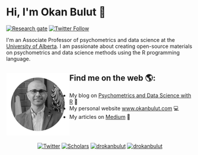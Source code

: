 # Hi, I'm Okan Bulut 👋

[![Research gate](https://img.shields.io/badge/-Research%20Gate-green.svg?style=flat-square&logo=researchgate&logoColor=white&colorB=616161&labelColor=00BFA5)](https://www.researchgate.net/profile/Okan-Bulut-2)
[![Twitter Follow](https://img.shields.io/twitter/follow/drokanbulut?label=%20%40drokanbulut&style=flat-square&labelColor=2196F3&logo=twitter&logoColor=white&colorB=0D47A1)](https://twitter.com/drokanbulut)

I'm an Associate Professor of psychometrics and data science at the <a href="https://www.ualberta.ca/index.html">University of Alberta</a>. I am passionate about creating open-source materials on psychometrics and data science methods using the R programming language. 

## Find me on the web 🌎: <a href="https://sites.google.com/ualberta.ca/okanbulut/"><img align="left" width="170" height="170" src="https://github.com/okanbulut/okanbulut/blob/main/okan2.jpg"></a>
- My blog on <a href="https://okan.cloud/">Psychometrics and Data Science with R</a> :speech_balloon:
- My personal website <a href="https://sites.google.com/ualberta.ca/okanbulut/">www.okanbulut.com</a> :computer:
- My articles on <a href="https://drokanbulut.medium.com/">Medium</a> :pencil:

<br>
<br>
<p align="center">
	<a href="https://twitter.com/drokanbulut"><img src="https://img.shields.io/twitter/follow/drokanbulut?label=Twitter&style=social" alt="Twitter"></a>
	<a href="https://scholar.google.com/citations?user=tKXcMK8AAAAJ&hl=en"><img src="https://img.shields.io/badge/Citations-1.4k-_.svg?style=social&logo=google-scholar" alt="Scholars"></a>
	<a href="https://www.linkedin.com/in/drokanbulut" target="blank"><img src="https://img.shields.io/badge/LinkedIn-0077B5?style=for-the-badge&logo=linkedin&logoColor=white" alt="drokanbulut"/></a> 
	 <a href="https://drokanbulut.medium.com/" target="blank"><img src="https://img.shields.io/badge/Medium-12100E?style=for-the-badge&logo=medium&logoColor=white" alt="drokanbulut" /></a>
</p>


